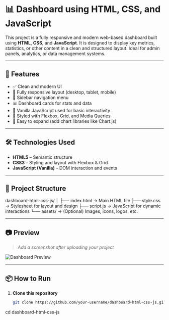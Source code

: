 # 📊 Dashboard using HTML, CSS, and JavaScript

This project is a fully responsive and modern web-based dashboard built using **HTML**, **CSS**, and **JavaScript**. It is designed to display key metrics, statistics, or other content in a clean and structured layout. Ideal for admin panels, analytics, or data management systems.

---

## 🚀 Features

- ✅ Clean and modern UI
- 📱 Fully responsive layout (desktop, tablet, mobile)
- 📁 Sidebar navigation menu
- 📊 Dashboard cards for stats and data
- 🧠 Vanilla JavaScript used for basic interactivity
- 🎨 Styled with Flexbox, Grid, and Media Queries
- 🌙 Easy to expand (add chart libraries like Chart.js)

---

## 🛠 Technologies Used

- **HTML5** – Semantic structure  
- **CSS3** – Styling and layout with Flexbox & Grid  
- **JavaScript (Vanilla)** – DOM interaction and events  

---

## 📁 Project Structure
dashboard-html-css-js/
│
├── index.html → Main HTML file
├── style.css → Stylesheet for layout and design
├── script.js → JavaScript for dynamic interactions
└── assets/ → (Optional) Images, icons, logos, etc.


---

## 📷 Preview

> _Add a screenshot after uploading your project_

![Dashboard Preview](./image/DASHSS.png)

---

## 📦 How to Run

1. **Clone this repository**
   ```bash
   git clone https://github.com/your-username/dashboard-html-css-js.git
cd dashboard-html-css-js

